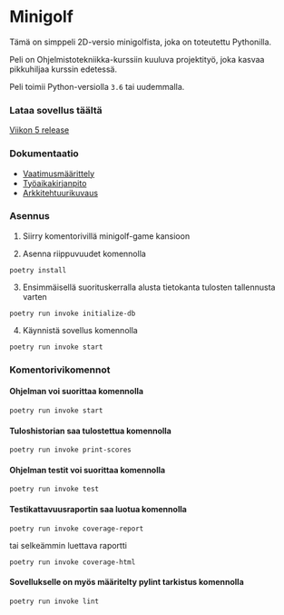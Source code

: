 # Minigolf

Tämä on simppeli 2D-versio minigolfista, joka on toteutettu Pythonilla.

Peli on Ohjelmistotekniikka-kurssiin kuuluva projektityö, joka kasvaa pikkuhiljaa kurssin edetessä.

Peli toimii Python-versiolla `3.6` tai uudemmalla.

### Lataa sovellus täältä

[Viikon 5 release](https://github.com/makeri89/Ohjelmistotekniikka/releases/tag/viikko5)

### Dokumentaatio

- [Vaatimusmäärittely](/dokumentaatio/vaatimusmaarittely.md)
- [Työaikakirjanpito](/dokumentaatio/tyoaikakirjanpito.md)
- [Arkkitehtuurikuvaus](/dokumentaatio/arkkitehtuuri.md)

### Asennus

1. Siirry komentorivillä minigolf-game kansioon

2. Asenna riippuvuudet komennolla

```
poetry install
```

3. Ensimmäisellä suorituskerralla alusta tietokanta tulosten tallennusta varten

```
poetry run invoke initialize-db
```

4. Käynnistä sovellus komennolla

```
poetry run invoke start
```

### Komentorivikomennot

#### Ohjelman voi suorittaa komennolla

```
poetry run invoke start
```

#### Tuloshistorian saa tulostettua komennolla

```
poetry run invoke print-scores
```

#### Ohjelman testit voi suorittaa komennolla

```
poetry run invoke test
```

#### Testikattavuusraportin saa luotua komennolla

```
poetry run invoke coverage-report
```

tai selkeämmin luettava raportti

```
poetry run invoke coverage-html
```

#### Sovellukselle on myös määritelty pylint tarkistus komennolla

```
poetry run invoke lint
```
